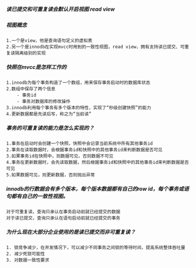 #####  读已提交和可重复读会默认开启视图 read view
##### 视图概念
    1.一个是view，他是查询语句定义的虚拟表
    2.另一个是innodb在实现mvcc时用到的一致性视图，read view，拥有支持读已提交、可重复读隔离级别的实现

##### 快照在mvcc是怎样工作的
    1.innodb为每个事务构造了一个数组，用来保存事务启动时的数据库状态
    2.数组中保存了两个信息
        - 事务id
        - 事务对数据库的修改操作
    3.innodb利用每个事务有多个版本的特性，实现了“秒级创建快照”的能力
    4.更新数据都是先读后写，称之为“当前读”
        
##### 事务的可重复读的能力是怎么实现的？
    1.事务在启动时会创建一个快照，快照中会记录当前系统中所有其他事务id
    2.事务在读取数据时，会根据事务id和快照中的其他事务id来判断数据是否可见
    3.如果事务id在快照中，则数据可见，否则数据不可见
    4.事务在更新数据时，会先读取数据，然后根据事务id和快照中的其他事务id来判断数据是否可见
    5.如果数据可见，则更新数据，否则抛出异常

##### innodb的行数据会有多个版本，每个版本数据都有自己的row id，每个事务或语句都有自己的一致性视图。
    对于可重复读，查询只承认在事务启动前就已经提交的数据
    对于读已提交，查询只承认在语句启动前就已经提交的事务

##### 为什么现在大部分企业使用的是读已提交而非可重复读？
    1. 锁竞争减少，在并发情况下，可以减少不同事务之间锁的等待时间，提高系统整体吞吐量
    2. 减少死锁可能性
    3. 对数据一致性要求
   